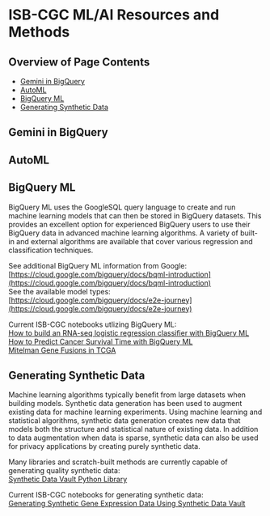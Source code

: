 # ISB-CGC ML/AI Resources and Methods
## Overview of Page Contents

+ [Gemini in BigQuery](#GeminiQB)
+ [AutoML](#automl)
+ [BigQuery ML](#bqml)
+ [Generating Synthetic Data](#synth)

## **Gemini in BigQuery** <a name="GeminiQB"></a>


## **AutoML** <a name="automl"></a>


## **BigQuery ML** <a name='bqml'></a>
BigQuery ML uses the GoogleSQL query language to create and run machine learning models that can then be stored in BigQuery datasets. This provides an excellent option for experienced BigQuery users to use their BigQuery data in advanced machine learning algorithms. A variety of built-in and external algorithms are available that cover various regression and classification techniques.

See additional BigQuery ML information from Google: [https://cloud.google.com/bigquery/docs/bqml-introduction](https://cloud.google.com/bigquery/docs/bqml-introduction)  
See the available model types: [https://cloud.google.com/bigquery/docs/e2e-journey](https://cloud.google.com/bigquery/docs/e2e-journey)

Current ISB-CGC notebooks utlizing BigQuery ML:  
[How to build an RNA-seq logistic regression classifier with BigQuery ML](https://github.com/isb-cgc/ML-Develop/blob/main/notebooks/BigQueryML/How_to_build_an_RNAseq_logistic_regression_classifier_with_BigQuery_ML.ipynb)  
[How to Predict Cancer Survival Time with BigQuery ML](https://github.com/isb-cgc/ML-Develop/blob/main/notebooks/BigQueryML/How_to_predict_cancer_survival_with_BigQueryML.ipynb)  
[Mitelman Gene Fusions in TCGA](https://github.com/isb-cgc/ML-Develop/blob/main/notebooks/BigQueryML/Mitelman_Fusions_In_TCGA.ipynb)

## **Generating Synthetic Data** <a name="synth"></a>
Machine learning algorithms typically benefit from large datasets when building models. Synthetic data generation has been used to augment existing data for machine learning experiments. Using machine learning and statistical algorithms, synthetic data generation creates new data that models both the structure and statistical nature of existing data. In addition to data augmentation when data is sparse, synthetic data can also be used for privacy applications by creating purely synthetic data.

Many libraries and scratch-built methods are currently capable of generating quality synthetic data:  
[Synthetic Data Vault Python Library](https://docs.sdv.dev/sdv)

Current ISB-CGC notebooks for generating synthetic data:  
[Generating Synthetic Gene Expression Data Using Synthetic Data Vault](https://github.com/isb-cgc/ML-Develop/blob/main/notebooks/SyntheticData/SyntheticExpressionDataSDV.ipynb)
